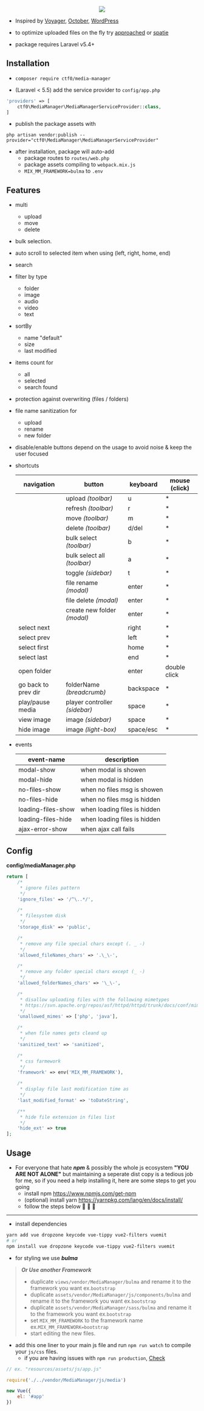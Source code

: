 <p align="center">
    <img src="https://user-images.githubusercontent.com/7388088/30516878-a29c0b4a-9b4b-11e7-9075-a3ae2c2914ff.jpg">
</p>

- Inspired by [Voyager](https://github.com/the-control-group/voyager), [October](https://github.com/octobercms/october), [WordPress](https://codex.wordpress.org/Media_Library_Screen)

- to optimize uploaded files on the fly try [approached](https://github.com/approached/laravel-image-optimizer) or [spatie](https://github.com/spatie/laravel-image-optimizer)

- package requires Laravel v5.4+

## Installation

- `composer require ctf0/media-manager`

- (Laravel < 5.5) add the service provider to `config/app.php`

```php
'providers' => [
    ctf0\MediaManager\MediaManagerServiceProvider::class,
]
```

- publish the package assets with

`php artisan vendor:publish --provider="ctf0\MediaManager\MediaManagerServiceProvider"`

- after installation, package will auto-add
    + package routes to `routes/web.php`
    + package assets compiling to `webpack.mix.js`
    + `MIX_MM_FRAMEWORK=bulma` to `.env`

## Features

- multi
    - upload
    - move
    - delete
- bulk selection.
- auto scroll to selected item when using (left, right, home, end)
- search
- filter by type
    + folder
    + image
    + audio
    + video
    + text
- sortBy
    + name "default"
    + size
    + last modified
- items count for
    + all
    + selected
    + search found
- protection against overwriting (files / folders)
- file name sanitization for
    + upload
    + rename
    + new folder
- disable/enable buttons depend on the usage to avoid noise & keep the user focused
- shortcuts

    |      navigation     |             button            |  keyboard | mouse (click) |
    |---------------------|-------------------------------|-----------|---------------|
    |                     | upload *(toolbar)*            | u         | *             |
    |                     | refresh *(toolbar)*           | r         | *             |
    |                     | move *(toolbar)*              | m         | *             |
    |                     | delete *(toolbar)*            | d/del     | *             |
    |                     | bulk select *(toolbar)*       | b         | *             |
    |                     | bulk select all *(toolbar)*   | a         | *             |
    |                     | toggle *(sidebar)*            | t         | *             |
    |                     | file rename *(modal)*         | enter     | *             |
    |                     | file delete *(modal)*         | enter     | *             |
    |                     | create new folder *(modal)*   | enter     | *             |
    | select next         |                               | right     | *             |
    | select prev         |                               | left      | *             |
    | select first        |                               | home      | *             |
    | select last         |                               | end       | *             |
    | open folder         |                               | enter     | double click  |
    | go back to prev dir | folderName *(breadcrumb)*     | backspace | *             |
    | play/pause media    | player controller *(sidebar)* | space     | *             |
    | view image          | image *(sidebar)*             | space     | *             |
    | hide image          | image *(light-box)*           | space/esc | *             |

- events

    |     event-name     |         description          |
    |--------------------|------------------------------|
    | modal-show         | when modal is showen         |
    | modal-hide         | when modal is hidden         |
    | no-files-show      | when no files msg is showen  |
    | no-files-hide      | when no files msg is hidden  |
    | loading-files-show | when loading files is hidden |
    | loading-files-hide | when loading files is hidden |
    | ajax-error-show    | when ajax call fails         |

## Config
**config/mediaManager.php**

```php
return [
    /*
     * ignore files pattern
     */
    'ignore_files' => '/^\..*/',

    /*
     * filesystem disk
     */
    'storage_disk' => 'public',

    /*
     * remove any file special chars except (. _ -)
     */
    'allowed_fileNames_chars' => '.\_\-',

    /*
     * remove any folder special chars except (_ -)
     */
    'allowed_folderNames_chars' => '\_\-',

    /*
     * disallow uploading files with the following mimetypes
     * https://svn.apache.org/repos/asf/httpd/httpd/trunk/docs/conf/mime.types
     */
    'unallowed_mimes' => ['php', 'java'],

    /*
     * when file names gets cleand up
     */
    'sanitized_text' => 'sanitized',

    /*
     * css farmework
     */
    'framework' => env('MIX_MM_FRAMEWORK'),

    /*
     * display file last modification time as
     */
    'last_modified_format' => 'toDateString',

    /**
     * hide file extension in files list
     */
    'hide_ext' => true
];
```

## Usage

- For everyone that hate ***npm*** & possibly the whole js ecosystem **"YOU ARE NOT ALONE"** but maintaining a seperate dist copy is a tedious job for me, so if you need a help installing it, here are some steps to get you going
    + install npm https://www.npmjs.com/get-npm
    + (optional) install yarn https://yarnpkg.com/lang/en/docs/install/
    + follow the steps below :clap: :muscle: :dancers:

---

- install dependencies

```bash
yarn add vue dropzone keycode vue-tippy vue2-filters vuemit
# or
npm install vue dropzone keycode vue-tippy vue2-filters vuemit
```

- for styling we use ***bulma***

> ***Or Use another Framework***
>
> - duplicate `views/vendor/MediaManager/bulma` and rename it to the framework you want ex.`bootstrap`
> - duplicate `assets/vendor/MediaManager/js/components/bulma` and rename it to the framework you want ex.`bootstrap`
> - duplicate `assets/vendor/MediaManager/sass/bulma` and rename it to the framework you want ex.`bootstrap`
> - set `MIX_MM_FRAMEWORK` to the framework name ex.`MIX_MM_FRAMEWORK=bootstrap`
> - start editing the new files.

- add this one liner to your main js file and run `npm run watch` to compile your `js/css` files.
    + if you are having issues with `npm run production`, [Check](https://ctf0.wordpress.com/2017/09/12/laravel-mix-es6/)

```js
// ex. "resources/assets/js/app.js"

require('./../vendor/MediaManager/js/media')

new Vue({
    el: '#app'
})
```

